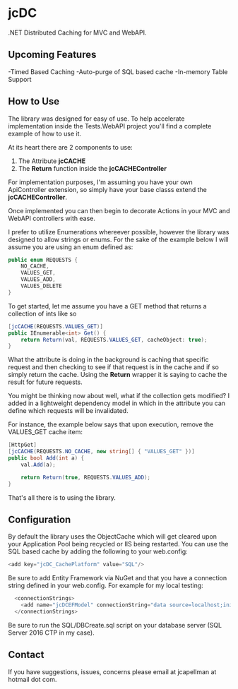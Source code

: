 # jcDC
.NET Distributed Caching for MVC and WebAPI.

<h2>Upcoming Features</h2>
-Timed Based Caching
-Auto-purge of SQL based cache
-In-memory Table Support

<h2>How to Use</h2>
The library was designed for easy of use.  To help accelerate implementation inside the Tests.WebAPI project you'll find a complete example of how to use it.

At its heart there are 2 components to use:

1. The Attribute <b>jcCACHE</b>
2. The <b>Return</b> function inside the <b>jcCACHEController</b>

For implementation purposes, I'm assuming you have your own ApiController extension, so simply have your base classs extend the <b>jcCACHEController</b>.

Once implemented you can then begin to decorate Actions in your MVC and WebAPI controllers with ease.

I prefer to utilize Enumerations whereever possible, however the library was designed to allow strings or enums.  For the sake of the example below I will assume you are using an enum defined as:

```csharp
public enum REQUESTS {
    NO_CACHE,
    VALUES_GET,
    VALUES_ADD,
    VALUES_DELETE
}
```

To get started, let me assume you have a GET method that returns a collection of ints like so
```csharp
[jcCACHE(REQUESTS.VALUES_GET)]
public IEnumerable<int> Get() {
    return Return(val, REQUESTS.VALUES_GET, cacheObject: true);
}
```

What the attribute is doing in the background is caching that specific request and then checking to see if that request is in the cache and if so simply return the cache.  Using the <b>Return</b> wrapper it is saying to cache the result for future requests.

You might be thinking now about well, what if the collection gets modified?  I added in a lightweight dependency model in which in the attribute you can define which requests will be invalidated.

For instance, the example below says that upon execution, remove the VALUES_GET cache item:

```csharp
[HttpGet]
[jcCACHE(REQUESTS.NO_CACHE, new string[] { "VALUES_GET" })]
public bool Add(int a) {
    val.Add(a);

    return Return(true, REQUESTS.VALUES_ADD);
}
```

That's all there is to using the library.

<h2>Configuration</h2>
By default the library uses the ObjectCache which will get cleared upon your Application Pool being recycled or IIS being restarted.  You can use the SQL based cache by adding the following to your web.config:

```csharp
<add key="jcDC_CachePlatform" value="SQL"/>
```

Be sure to add Entity Framework via NuGet and that you have a connection string defined in your web.config.  For example for my local testing:

```csharp
  <connectionStrings>
    <add name="jcDCEFModel" connectionString="data source=localhost;initial catalog=jcDC;persist security info=True;user id=jcdcsa;password=jcdcsa;MultipleActiveResultSets=True;App=EntityFramework" providerName="System.Data.SqlClient" />
  </connectionStrings>
```

Be sure to run the SQL/DBCreate.sql script on your database server (SQL Server 2016 CTP in my case).

<h2>Contact</h2>
If you have suggestions, issues, concerns please email at jcapellman at hotmail dot com.
